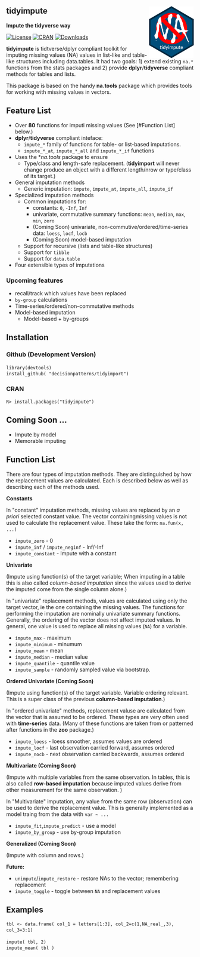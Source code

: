 
## tidyimpute  <img src="man/figures/hexagon_blue_tidyimpute_v1.0.png"  width="120px" align="right">

**Impute the tidyverse way** 

[![License](http://img.shields.io/badge/license-GPL%20%28%3E=%203%29-brightgreen.svg?style=flat)](http://www.gnu.org/licenses/gpl-3.0.html)
[![CRAN](http://www.r-pkg.org/badges/version/tidyimport)](https://cran.rstudio.com/web/packages/tidyimport/index.html)
[![Downloads](http://cranlogs.r-pkg.org/badges/tidyimport?color=brightgreen)](http://www.r-pkg.org/pkg/tidyimport)


**tidyimpute** is tidtverse/dplyr compliant toolkit for imputing missing 
values (NA) values in list-like and table-like structures including data.tables.
It had two goals: 1) extend existing `na.*` functions from the stats packages 
and 2) provide **dplyr**/**tidyverse** compliant methods for tables and lists. 

This package is based on the handy **na.tools** package which provides tools 
for working with missing values in vectors.

## Feature List
 
 * Over **80** functions for imputi missing values (See [#Function List] below.) 
 * **dplyr**/**tidyverse** compliant inteface:
   * `impute_*` family of functions for table- or list-based imputations.
   * `impute_*_at`, `impute_*_all` and `impute_*_if` functions 
 * Uses the **na.tools* package to ensure
   * Type/class and length-safe replacement. (**tidyimport** will never change 
     produce an object with a different length/nrow or type/class of its target.)
 * General imputation methods
   * Generic imputation: `impute`, `impute_at`, `impute_all`, `impute_if`
 * Specialized imputation methods
   * Common imputations for:
      * constants: `0`, `-Inf`, `Inf`
      * univariate, commutative summary functions: `mean`, `median`, `max`, `min`, `zero`
      * (Coming Soon) univariate, non-commutive/ordered/time-series data: `loess`, `locf`, `locb` 
      * (Coming Soon) model-based imputation
   * Support for recursive (lists and table-like structures)
   * Support for `tibble`
   * Support for `data.table`
  * Four extensible types of imputations


### Upcoming features

 * recall/track which values have been replaced
 * `by-group` calculations
 * Time-series/ordered/non-commutative methods
 * Model-based imputation 
   - Model-based + by-groups
   

## Installation

### Github (Development Version)

    library(devtools)
    install_github( "decisionpatterns/tidyimport")
    
    
### CRAN 

    R> install.packages("tidyimpute")


## Coming Soon ...

* Impute by model
* Memorable imputing
  

## Function List 

There are four types of imputation methods. They are distinguished by
how the replacement values are calculated. Each is described below as well as 
describing each of the methods used.

**Constants**

In "constant" imputation methods, missing values are replaced by an 
*a priori* selected constant value. The vector containingmissing values 
is not used to calculate the replacement value. These take the form: `na.fun(x, ...)`

 * `impute_zero` - 0 
 * `impute_inf` / `impute_neginf` - Inf/-Inf
 * `impute_constant` - Impute with a constant
 

**Univariate**

(Impute using function(s) of the target variable; When imputing in a table this 
is also called *column-based imputation* since the values used to derive the 
imputed come from the single column alone.)

In "univariate" replacement methods, values are calculated using 
only the target vector, ie the one containing the missing values. The functions 
for performing the imputation are nominally univariate summary functions. 
Generally, the ordering of the vector does not affect imputed values. In general,
one value is used to replace all missing values (`NA`) for a variable.

 * `impute_max` - maximum  
 * `impute_minimum` - minumum 
 * `impute_mean` - mean 
 * `impute_median` - median value
 * `impute_quantile` - quantile value
 * `impute_sample` - randomly sampled value via bootstrap.


**Ordered Univariate (Coming Soon)** 

(Impute using function(s) of the target variable. Variable ordering relevant. 
This is a super class of the previous **column-based imputation**.)

In "ordered univariate" methods, replacement valuse are calculated
from the vector that is assumed to be ordered. These types are very
often used with **time-series** data. (Many of these functions are taken from 
or patterned after functions in the **zoo** package.)

 * `impute_loess` - loess smoother, assumes values are ordered
 * `impute_locf` - last observation carried forward, assumes ordered 
 * `impute_nocb` - next observation carried backwards, assumes ordered

<!-- 
 * `na.structTS` - Kalman Filter replacement
 * `na.spline` - Interpolated replacement; Taken from the `zoo` package. 
 * `na.approx` - Interpolated replacement; Taken from the `zoo` package. 
 * `na.aggregate` - Replace by aggregate values Taken from the `zoo` package.
--> 
 
**Multivariate (Coming Soon)**

(Impute with multiple variables from the same observation. In tables, this is
also called **row-based imputation** because imputed values derive from other 
measurement for the same observation. )

In "Multivariate" imputation, any value from the same row (observation) can be 
used to derive the replacement value. This is generally implemented as a model 
traing from the data with `var ~ ...`

 * `impute_fit`,`impute_predict` - use a model 
 * `impute_by_group` - use by-group imputation


**Generalized (Coming Soon)** 

(Impute with column and rows.)

 
**Future:**

 * `unimpute`/`impute_restore` - restore NAs to the vector; remembering
    replacement
 * `impute_toggle` - toggle between `NA` and replacement values



## Examples

    tbl <- data.frame( col_1 = letters[1:3], col_2=c(1,NA_real_,3), col_3=3:1)
     
    impute( tbl, 2) 
    impute_mean( tbl )
    
